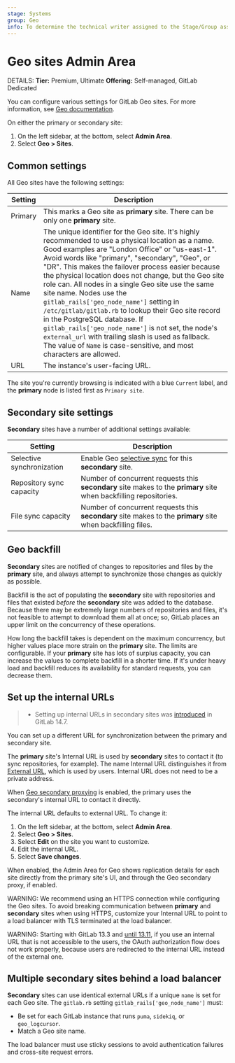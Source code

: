 ```yaml
---
stage: Systems
group: Geo
info: To determine the technical writer assigned to the Stage/Group associated with this page, see https://handbook.gitlab.com/handbook/product/ux/technical-writing/#assignments
---
```


# Geo sites Admin Area

DETAILS:
**Tier:** Premium, Ultimate
**Offering:** Self-managed, GitLab Dedicated

You can configure various settings for GitLab Geo sites. For more information, see
[Geo documentation](../administration/geo/index.md).

On either the primary or secondary site:

1. On the left sidebar, at the bottom, select **Admin Area**.
1. Select **Geo > Sites**.

## Common settings

All Geo sites have the following settings:

| Setting | Description |
| --------| ----------- |
| Primary | This marks a Geo site as **primary** site. There can be only one **primary** site. |
| Name    | The unique identifier for the Geo site. It's highly recommended to use a physical location as a name. Good examples are "London Office" or "us-east-1". Avoid words like "primary", "secondary", "Geo", or "DR". This makes the failover process easier because the physical location does not change, but the Geo site role can. All nodes in a single Geo site use the same site name. Nodes use the `gitlab_rails['geo_node_name']` setting in `/etc/gitlab/gitlab.rb` to lookup their Geo site record in the PostgreSQL database. If `gitlab_rails['geo_node_name']` is not set, the node's `external_url` with trailing slash is used as fallback. The value of `Name` is case-sensitive, and most characters are allowed. |
| URL     | The instance's user-facing URL. |

The site you're currently browsing is indicated with a blue `Current` label, and
the **primary** node is listed first as `Primary site`.

## Secondary site settings

**Secondary** sites have a number of additional settings available:

| Setting                   | Description |
|---------------------------|-------------|
| Selective synchronization | Enable Geo [selective sync](../administration/geo/replication/configuration.md#selective-synchronization) for this **secondary** site. |
| Repository sync capacity  | Number of concurrent requests this **secondary** site makes to the **primary** site when backfilling repositories. |
| File sync capacity        | Number of concurrent requests this **secondary** site makes to the **primary** site when backfilling files. |

## Geo backfill

**Secondary** sites are notified of changes to repositories and files by the **primary** site,
and always attempt to synchronize those changes as quickly as possible.

Backfill is the act of populating the **secondary** site with repositories and files that
existed *before* the **secondary** site was added to the database. Because there may be
extremely large numbers of repositories and files, it's not feasible to attempt to
download them all at once; so, GitLab places an upper limit on the concurrency of
these operations.

How long the backfill takes is dependent on the maximum concurrency, but higher
values place more strain on the **primary** site. The limits are configurable.
If your **primary** site has lots of surplus capacity,
you can increase the values to complete backfill in a shorter time. If it's
under heavy load and backfill reduces its availability for standard requests,
you can decrease them.

## Set up the internal URLs

> - Setting up internal URLs in secondary sites was [introduced](https://gitlab.com/gitlab-org/gitlab/-/merge_requests/77179) in GitLab 14.7.

You can set up a different URL for synchronization between the primary and secondary site.

The **primary** site's Internal URL is used by **secondary** sites to contact it
(to sync repositories, for example). The name Internal URL distinguishes it from
[External URL](https://docs.gitlab.com/omnibus/settings/configuration.html#configuring-the-external-url-for-gitlab),
which is used by users. Internal URL does not need to be a private address.

When [Geo secondary proxying](../administration/geo/secondary_proxy/index.md) is enabled,
the primary uses the secondary's internal URL to contact it directly.

The internal URL defaults to external URL. To change it:

1. On the left sidebar, at the bottom, select **Admin Area**.
1. Select **Geo > Sites**.
1. Select **Edit** on the site you want to customize.
1. Edit the internal URL.
1. Select **Save changes**.

When enabled, the Admin Area for Geo shows replication details for each site directly
from the primary site's UI, and through the Geo secondary proxy, if enabled.

WARNING:
We recommend using an HTTPS connection while configuring the Geo sites. To avoid
breaking communication between **primary** and **secondary** sites when using
HTTPS, customize your Internal URL to point to a load balancer with TLS
terminated at the load balancer.

WARNING:
Starting with GitLab 13.3 and [until 13.11](https://gitlab.com/gitlab-org/gitlab/-/issues/325522),
if you use an internal URL that is not accessible to the users, the
OAuth authorization flow does not work properly, because users are redirected
to the internal URL instead of the external one.

## Multiple secondary sites behind a load balancer

**Secondary** sites can use identical external URLs if
a unique `name` is set for each Geo site. The `gitlab.rb` setting
`gitlab_rails['geo_node_name']` must:

- Be set for each GitLab instance that runs `puma`, `sidekiq`, or `geo_logcursor`.
- Match a Geo site name.

The load balancer must use sticky sessions to avoid authentication
failures and cross-site request errors.

<!-- ## Troubleshooting

Include any troubleshooting steps that you can foresee. If you know beforehand what issues
one might have when setting this up, or when something is changed, or on upgrading, it's
important to describe those, too. Think of things that may go wrong and include them here.
This is important to minimize requests for support, and to avoid doc comments with
questions that you know someone might ask.

Each scenario can be a third-level heading, for example `### Getting error message X`.
If you have none to add when creating a doc, leave this section in place
but commented out to help encourage others to add to it in the future. -->
